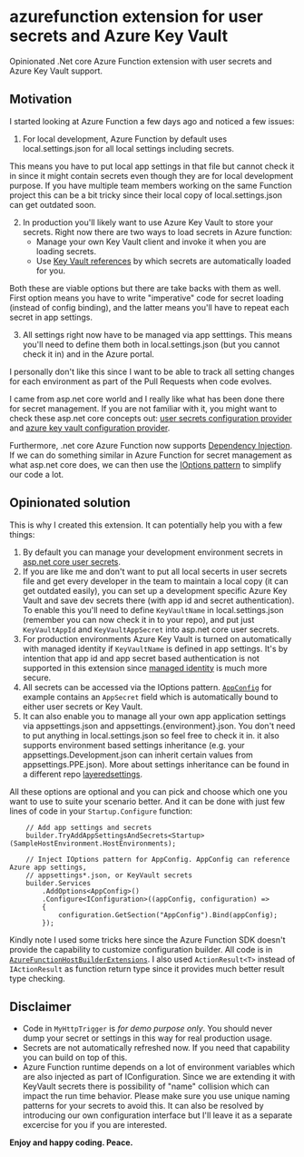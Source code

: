 # azurefunction extension for user secrets and Azure Key Vault
Opinionated .Net core Azure Function extension with user secrets and Azure Key Vault support.

## Motivation
I started looking at Azure Function a few days ago and noticed a few issues:
1. For local development, Azure Function by default uses local.settings.json for all local settings including secrets.

This means you have to put local app settings in that file but cannot check it in since it might contain secrets even though they are for local development purpose. If you have multiple team members working on the same Function project this can be a bit tricky since their local copy of local.settings.json can get outdated soon.

2. In production you'll likely want to use Azure Key Vault to store your secrets. Right now there are two ways to load secrets in Azure function:
    - Manage your own Key Vault client and invoke it when you are loading secrets.
    - Use [Key Vault references](https://docs.microsoft.com/en-us/azure/app-service/app-service-key-vault-references) by which secrets are automatically loaded for you.

Both these are viable options but there are take backs with them as well. First option means you have to write "imperative" code for secret loading (instead of config binding), and the latter means you'll have to repeat each secret in app settings.

3. All settings right now have to be managed via app setttings. This means you'll need to define them both in local.settings.json (but you cannot check it in) and in the Azure portal.

I personally don't like this since I want to be able to track all setting changes for each environment as part of the Pull Requests when code evolves.


I came from asp.net core world and I really like what has been done there for secret management. If you are not familiar with it, you might want to check these asp.net core concepts out: [user secrets configuration provider](https://docs.microsoft.com/en-us/aspnet/core/security/app-secrets?view=aspnetcore-3.1&tabs=windows) and [azure key vault configuration provider](https://docs.microsoft.com/en-us/aspnet/core/security/key-vault-configuration?view=aspnetcore-3.1).

Furthermore, .net core Azure Function now supports [Dependency Injection](https://docs.microsoft.com/en-us/azure/azure-functions/functions-dotnet-dependency-injection). If we can do something similar in Azure Function for secret management as what asp.net core does, we can then use the [IOptions pattern](https://docs.microsoft.com/en-us/azure/azure-functions/functions-dotnet-dependency-injection) to simplify our code a lot.

## Opinionated solution
This is why I created this extension. It can potentially help you with a few things:
1. By default you can manage your development environment secrets in [asp.net core user secrets](https://docs.microsoft.com/en-us/aspnet/core/security/app-secrets?view=aspnetcore-3.1&tabs=windows).
2. If you are like me and don't want to put all local secerts in user secrets file and get every developer in the team to maintain a local copy (it can get outdated easily), you can set up a development specific Azure Key Vault and save dev secrets there (with app id and secret authentication). To enable this you'll need to define ```KeyVaultName``` in local.settings.json (remember you can now check it in to your repo), and put just ```KeyVaultAppId``` and ```KeyVaultAppSecret``` into asp.net core user secrets.
3. For production environments Azure Key Vault is turned on automatically with managed identity if ```KeyVaultName``` is defined in app settings. It's by intention that app id and app secret based authentication is not supported in this extension since [managed identity](https://docs.microsoft.com/en-us/azure/app-service/overview-managed-identity?tabs=dotnet) is much more secure.
4. All secrets can be accessed via the IOptions pattern. [```AppConfig```](https://github.com/sidecus/azurefunction-extensions/blob/master/sample/AppConfig.cs) for example contains an ```AppSecret``` field which is automatically bound to either user secrets or Key Vault.
5. It can also enable you to manage all your own app application settings via appsettings.json and appsettings.{environment}.json. You don't need to put anything in local.settings.json so feel free to check it in. it also supports environment based settings inheritance (e.g. your appsettings.Development.json can inherit certain values from appsettings.PPE.json). More about settings inheritance can be found in a different repo [layeredsettings](https://github.com/sidecus/layeredsettings).

All these options are optional and you can pick and choose which one you want to use to suite your scenario better. And it can be done with just few lines of code in your ```Startup.Configure``` function:
```
    // Add app settings and secrets
    builder.TryAddAppSettingsAndSecrets<Startup>(SampleHostEnvironment.HostEnvironments);
    
    // Inject IOptions pattern for AppConfig. AppConfig can reference Azure app settings,
    // appsettings*.json, or KeyVault secrets
    builder.Services
        .AddOptions<AppConfig>()
        .Configure<IConfiguration>((appConfig, configuration) =>
        {
            configuration.GetSection("AppConfig").Bind(appConfig);
        });
```

Kindly note I used some tricks here since the Azure Function SDK doesn't provide the capability to customize configuration builder. All code is in [```AzureFunctionHostBuilderExtensions```](https://github.com/sidecus/azurefunction-extensions/blob/master/lib/AzureFunctionHostBuilderExtensions.cs).
I also used ```ActionResult<T>``` instead of ```IActionResult``` as function return type since it provides much better result type checking.

## Disclaimer
* Code in ```MyHttpTrigger``` is *for demo purpose only*. You should never dump your secret or settings in this way for real production usage.
* Secrets are not automatically refreshed now. If you need that capability you can build on top of this.
* Azure Function runtime depends on a lot of environment variables which are also injected as part of IConfiguration. Since we are extending it with KeyVault secrets there is possibility of "name" collision which can impact the run time behavior. Please make sure you use unique naming patterns for your secrets to avoid this. It can also be resolved by introducing our own configuration interface but I'll leave it as a separate excercise for you if you are interested.

**Enjoy and happy coding. Peace.**